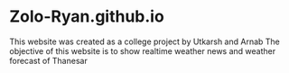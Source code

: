 # Zolo-Ryan.github.io

This website was created as a college project by Utkarsh and Arnab
The objective of this website is to show realtime weather news and weather forecast of Thanesar
